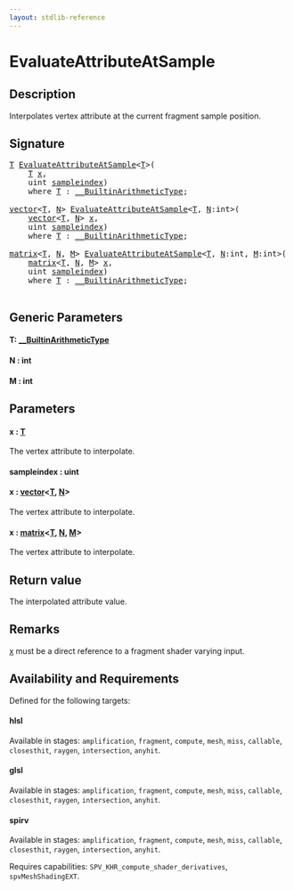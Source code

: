 ```yaml
---
layout: stdlib-reference
---
```


# EvaluateAttributeAtSample

## Description

Interpolates vertex attribute at the current fragment sample position.



## Signature 

<pre>
<a href="evaluateattributeatsample-08hj.html#typeparam-T" class="code_type">T</a> <a href="evaluateattributeatsample-08hj.html">EvaluateAttributeAtSample</a>&lt;<a href="evaluateattributeatsample-08hj.html#typeparam-T" class="code_type">T</a>&gt;(
    <a href="evaluateattributeatsample-08hj.html#typeparam-T" class="code_type">T</a> <a href="evaluateattributeatsample-08hj.html#decl-x" class="code_param">x</a>,
    <span class="code_keyword">uint</span> <a href="evaluateattributeatsample-08hj.html#decl-sampleindex" class="code_param">sampleindex</a>)
    <span class='code_keyword'>where</span> <a href="evaluateattributeatsample-08hj.html#typeparam-T" class="code_type">T</a> : <a href="../interfaces/0_builtinarithmetictype-029j/index.html" class="code_type">__BuiltinArithmeticType</a>;

<a href="../types/vector/index.html" class="code_type">vector</a>&lt;<a href="evaluateattributeatsample-08hj.html#typeparam-T" class="code_type">T</a>, <a href="evaluateattributeatsample-08hj.html#decl-N" class="code_var">N</a>&gt; <a href="evaluateattributeatsample-08hj.html">EvaluateAttributeAtSample</a>&lt;<a href="evaluateattributeatsample-08hj.html#typeparam-T" class="code_type">T</a>, <a href="evaluateattributeatsample-08hj.html#decl-N" class="code_var">N</a>:<span class="code_keyword">int</span>&gt;(
    <a href="../types/vector/index.html" class="code_type">vector</a>&lt;<a href="evaluateattributeatsample-08hj.html#typeparam-T" class="code_type">T</a>, <a href="evaluateattributeatsample-08hj.html#decl-N" class="code_var">N</a>&gt; <a href="evaluateattributeatsample-08hj.html#decl-x" class="code_param">x</a>,
    <span class="code_keyword">uint</span> <a href="evaluateattributeatsample-08hj.html#decl-sampleindex" class="code_param">sampleindex</a>)
    <span class='code_keyword'>where</span> <a href="evaluateattributeatsample-08hj.html#typeparam-T" class="code_type">T</a> : <a href="../interfaces/0_builtinarithmetictype-029j/index.html" class="code_type">__BuiltinArithmeticType</a>;

<a href="../types/matrix/index.html" class="code_type">matrix</a>&lt;<a href="evaluateattributeatsample-08hj.html#typeparam-T" class="code_type">T</a>, <a href="evaluateattributeatsample-08hj.html#decl-N" class="code_var">N</a>, <a href="evaluateattributeatsample-08hj.html#decl-M" class="code_var">M</a>&gt; <a href="evaluateattributeatsample-08hj.html">EvaluateAttributeAtSample</a>&lt;<a href="evaluateattributeatsample-08hj.html#typeparam-T" class="code_type">T</a>, <a href="evaluateattributeatsample-08hj.html#decl-N" class="code_var">N</a>:<span class="code_keyword">int</span>, <a href="evaluateattributeatsample-08hj.html#decl-M" class="code_var">M</a>:<span class="code_keyword">int</span>&gt;(
    <a href="../types/matrix/index.html" class="code_type">matrix</a>&lt;<a href="evaluateattributeatsample-08hj.html#typeparam-T" class="code_type">T</a>, <a href="evaluateattributeatsample-08hj.html#decl-N" class="code_var">N</a>, <a href="evaluateattributeatsample-08hj.html#decl-M" class="code_var">M</a>&gt; <a href="evaluateattributeatsample-08hj.html#decl-x" class="code_param">x</a>,
    <span class="code_keyword">uint</span> <a href="evaluateattributeatsample-08hj.html#decl-sampleindex" class="code_param">sampleindex</a>)
    <span class='code_keyword'>where</span> <a href="evaluateattributeatsample-08hj.html#typeparam-T" class="code_type">T</a> : <a href="../interfaces/0_builtinarithmetictype-029j/index.html" class="code_type">__BuiltinArithmeticType</a>;

</pre>

## Generic Parameters

####  <a id="typeparam-T"></a>T: [\_\_BuiltinArithmeticType](../interfaces/0_builtinarithmetictype-029j/index)
####  <a id="decl-N"></a>N  : int
####  <a id="decl-M"></a>M  : int

## Parameters

####  <a id="decl-x"></a>x  : [T](evaluateattributeatsample-08hj#typeparam-T)
The vertex attribute to interpolate.

####  <a id="decl-sampleindex"></a>sampleindex  : uint
####  <a id="decl-x"></a>x  : [vector](../types/vector/index)\<[T](../types/vector/index#typeparam-T), [N](../types/vector/index#decl-N)\>
The vertex attribute to interpolate.

####  <a id="decl-x"></a>x  : [matrix](../types/matrix/index)\<[T](../types/matrix/t-0), [N](../types/matrix/index#decl-N), [M](../types/matrix/index#decl-M)\>
The vertex attribute to interpolate.


## Return value
The interpolated attribute value.

## Remarks
<span class='code'><a href="evaluateattributeatsample-08hj.html#decl-x" class="code_param">x</a></span> must be a direct reference to a fragment shader varying input.


## Availability and Requirements

Defined for the following targets:

#### hlsl
Available in stages: `amplification`, `fragment`, `compute`, `mesh`, `miss`, `callable`, `closesthit`, `raygen`, `intersection`, `anyhit`.

#### glsl
Available in stages: `amplification`, `fragment`, `compute`, `mesh`, `miss`, `callable`, `closesthit`, `raygen`, `intersection`, `anyhit`.

#### spirv
Available in stages: `amplification`, `fragment`, `compute`, `mesh`, `miss`, `callable`, `closesthit`, `raygen`, `intersection`, `anyhit`.

Requires capabilities: `SPV_KHR_compute_shader_derivatives`, `spvMeshShadingEXT`.


